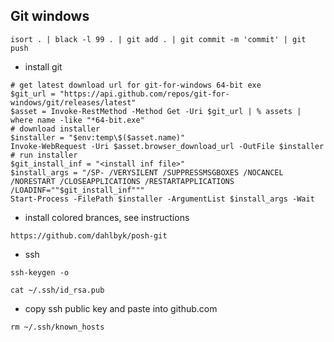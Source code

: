 ## Git windows

```
isort . | black -l 99 . | git add . | git commit -m 'commit' | git push
```

* install git
``` 
# get latest download url for git-for-windows 64-bit exe
$git_url = "https://api.github.com/repos/git-for-windows/git/releases/latest"
$asset = Invoke-RestMethod -Method Get -Uri $git_url | % assets | where name -like "*64-bit.exe"
# download installer
$installer = "$env:temp\$($asset.name)"
Invoke-WebRequest -Uri $asset.browser_download_url -OutFile $installer
# run installer
$git_install_inf = "<install inf file>"
$install_args = "/SP- /VERYSILENT /SUPPRESSMSGBOXES /NOCANCEL /NORESTART /CLOSEAPPLICATIONS /RESTARTAPPLICATIONS /LOADINF=""$git_install_inf"""
Start-Process -FilePath $installer -ArgumentList $install_args -Wait
```
* install colored brances, see instructions
```
https://github.com/dahlbyk/posh-git
```
* ssh
```
ssh-keygen -o
```
```
cat ~/.ssh/id_rsa.pub
```
* copy ssh public key and paste into github.com
```
rm ~/.ssh/known_hosts
```